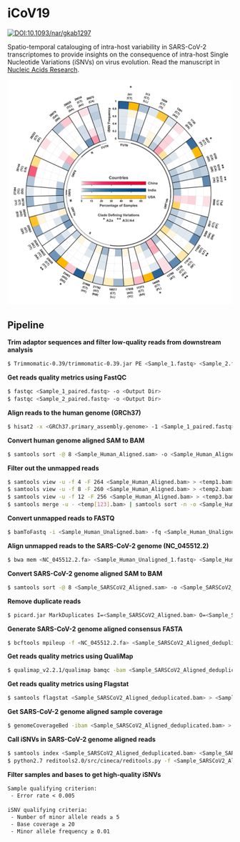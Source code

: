 # iCoV19

[![DOI:10.1093/nar/gkab1297](http://img.shields.io/badge/DOI-10.1093/nar/gkab1297-B31B1B.svg)](https://doi.org/10.1093/nar/gkab1297)

Spatio-temporal catalouging of intra-host variability in SARS-CoV-2 transcriptomes to provide insights on the consequence of intra-host Single Nucleotide Variations (iSNVs) on virus evolution. Read the manuscript in [Nucleic Acids Research](https://doi.org/10.1093/nar/gkab1297).  
  
<p align="center">
  <img src="https://github.com/pxthxk/iCoV19/blob/master/visualization/assets/RadialPlot-Countries.png?raw=true" width="512" alt="Spectrum of iSNVs in samples across populations">
</p>

## Pipeline
**Trim adaptor sequences and filter low-quality reads from downstream analysis**
```bash
$ Trimmomatic-0.39/trimmomatic-0.39.jar PE <Sample_1.fastq> <Sample_2.fastq> <Sample_1_paired.fastq> <Sample_1_unpaired.fastq> <Sample_2_paired.fastq> Sample_2_unpaired.fastq> ILLUMINACLIP:Trimmomatic-0.39/adapters/TruSeq3-PE.fa:2:30:10 LEADING:3 TRAILING:3 SLIDINGWINDOW:4:30 MINLEN:100
```
**Get reads quality metrics using FastQC**
```bash
$ fastqc <Sample_1_paired.fastq> -o <Output Dir>
$ fastqc <Sample_2_paired.fastq> -o <Output Dir>
```
**Align reads to the human genome (GRCh37)**
```bash
$ hisat2 -x <GRCh37.primary_assembly.genome> -1 <Sample_1_paired.fastq> -2 <Sample_2_paired.fastq> -S <Sample_Human_Aligned.sam> -p 16 --dta-cufflinks --summary-file <Log File>
```
**Convert human genome aligned SAM to BAM**
```bash
$ samtools sort -@ 8 <Sample_Human_Aligned.sam> -o <Sample_Human_Aligned.bam> -O BAM
```
**Filter out the unmapped reads**
```bash
$ samtools view -u -f 4 -F 264 <Sample_Human_Aligned.bam> > <temp1.bam>
$ samtools view -u -f 8 -F 260 <Sample_Human_Aligned.bam> > <temp2.bam>
$ samtools view -u -f 12 -F 256 <Sample_Human_Aligned.bam> > <temp3.bam>
$ samtools merge -u - <temp[123].bam> | samtools sort -n -o <Sample_Human_Unaligned.bam>
```
**Convert unmapped reads to FASTQ**
```bash
$ bamToFastq -i <Sample_Human_Unaligned.bam> -fq <Sample_Human_Unaligned_1.fastq> -fq2 <Sample_Human_Unaligned_2.fastq>
```
**Align unmapped reads to the SARS-CoV-2 genome (NC_045512.2)**
```bash
$ bwa mem <NC_045512.2.fa> <Sample_Human_Unaligned_1.fastq> <Sample_Human_Unaligned_2.fastq> > <Sample_SARSCoV2_Aligned.sam>
```
**Convert SARS-CoV-2 genome aligned SAM to BAM**
```bash
$ samtools sort -@ 8 <Sample_SARSCoV2_Aligned.sam> -o <Sample_SARSCoV2_Aligned.bam> -O BAM
```
**Remove duplicate reads**
```bash
$ picard.jar MarkDuplicates I=<Sample_SARSCoV2_Aligned.bam> O=<Sample_SARSCoV2_Aligned_deduplicated.bam> M=<Sample_SARSCoV2_Aligned_duplicates.txt> REMOVE_DUPLICATES=true USE_JDK_DEFLATER=true USE_JDK_INFLATER=true
```
**Generate SARS-CoV-2 genome aligned consensus FASTA**
```bash
$ bcftools mpileup -f <NC_045512.2.fa> <Sample_SARSCoV2_Aligned_deduplicated.bam> | bcftools call -c | vcfutils.pl vcf2fq | seqtk seq -aQ64 -q20 -n N > <Sample.fasta>
```
**Get reads quality metrics using QualiMap**
```bash
$ qualimap_v2.2.1/qualimap bamqc -bam <Sample_SARSCoV2_Aligned_deduplicated.bam> -outdir <Output Dir>
```
**Get reads quality metrics using Flagstat**
```bash
$ samtools flagstat <Sample_SARSCoV2_Aligned_deduplicated.bam> > <Sample_SARSCoV2_Aligned.stats>
```
**Get SARS-CoV-2 genome aligned sample coverage**
```bash
$ genomeCoverageBed -ibam <Sample_SARSCoV2_Aligned_deduplicated.bam> > <Sample_SARSCoV2_Aligned.coverage>
```
**Call iSNVs in SARS-CoV-2 genome aligned reads**
```bash
$ samtools index <Sample_SARSCoV2_Aligned_deduplicated.bam> <Sample_SARSCoV2_Aligned_deduplicated.bam.bai>
$ python2.7 reditools2.0/src/cineca/reditools.py -f <Sample_SARSCoV2_Aligned_deduplicated.bam> -S -s 0 -os 4 -r <NC_045512.2.fa> -m <homopolymers_NC_045512.2.txt> -c <homopolymers_NC_045512.2.txt> -q 33 -bq 30 -mbp 15 -Mbp 15 -o <Sample_REDItools.txt>
```
**Filter samples and bases to get high-quality iSNVs**
```
Sample qualifying criterion:
 - Error rate < 0.005

iSNV qualifying criteria:
 - Number of minor allele reads ≥ 5
 - Base coverage ≥ 20
 - Minor allele frequency ≥ 0.01
```

